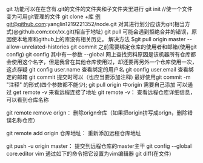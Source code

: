 git 功能可以在在含有.git的文件的文件夹和子文件夹里进行
git init //使一个文件变为可用git管理的文件
git clone +库  例git@github.com:yanglin1219221352/node.git
                对其进行划分应该为git(相当方式)@github.com:xxx/xx.git(相当于地址)
git pull  可能会遇到拒绝合并的错误，原因使本地库和github上的库没有相关历史。
          解决方法 $git pull origin master --allow-unrelated-histories
git commit 之前需要绑定仓库的使用者和邮箱(使用git config)
git config 其中有一参数 --global 网上查找资料原因是该机器所有仓库都会使用这个名字，但是我曾在其他仓库使用过，却还要再另外一个仓库使用一次，这点存疑
git config user.name 查看绑定的用户名
git config user.email 查看绑定的邮箱
git commit 提交时可以（也应当要添加注释) 最好使用git commit -m "注释" 的形式(四个参数都不能少);
git pull origin 中origin 需要自己添加  可以通过 get remote -v 来看远程连接了地址
git remote -v：                查看远程仓库详细信息，可以看到仓库名称

git remote remove orign：      删除orign仓库（如果把origin拼写成orign，删除错误名称仓库）

git remote add origin 仓库地址：     重新添加远程仓库地址

git push -u origin master：         提交到远程仓库的master主干
git config --global core.editor vim 通过如下的命令把它设置为vim编辑器
git diff(在文件)